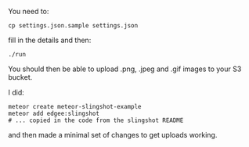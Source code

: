 
You need to:

    cp settings.json.sample settings.json

fill in the details and then:

    ./run

You should then be able to upload .png, .jpeg and .gif images to your S3 bucket.


I did:

    meteor create meteor-slingshot-example
    meteor add edgee:slingshot
    # ... copied in the code from the slingshot README

and then made a minimal set of changes to get uploads working.
